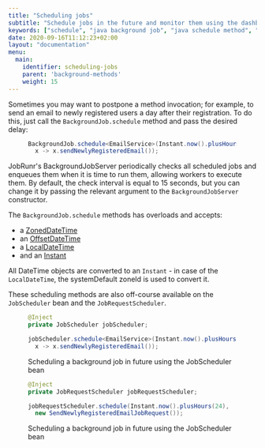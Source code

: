 ```yaml
---
title: "Scheduling jobs"
subtitle: "Schedule jobs in the future and monitor them using the dashboard."
keywords: ["schedule", "java background job", "java schedule method", "java schedule background job"]
date: 2020-09-16T11:12:23+02:00
layout: "documentation"
menu: 
  main: 
    identifier: scheduling-jobs
    parent: 'background-methods'
    weight: 15
---
```

Sometimes you may want to postpone a method invocation; for example, to send an email to newly registered users a day after their registration. To do this, just call the `BackgroundJob.schedule` method and pass the desired delay:

<figure>

```java
BackgroundJob.schedule<EmailService>(Instant.now().plusHours(24), 
  x -> x.sendNewlyRegisteredEmail());
```
</figure>

JobRunr's BackgroundJobServer periodically checks all scheduled jobs and enqueues them when it is time to run them, allowing workers to execute them. By default, the check interval is equal to 15 seconds, but you can change it by passing the relevant argument to the `BackgroundJobServer` constructor.

The `BackgroundJob.schedule` methods has overloads and accepts:

- a [ZonedDateTime](https://docs.oracle.com/javase/8/docs/api/java/time/ZonedDateTime.html)
- an [OffsetDateTime](https://docs.oracle.com/javase/8/docs/api/java/time/OffsetDateTime.html)
- a [LocalDateTime](https://docs.oracle.com/javase/8/docs/api/java/time/LocalDateTime.html)
- and an [Instant](https://docs.oracle.com/javase/8/docs/api/java/time/Instant.html)

All DateTime objects are converted to an `Instant` - in case of the `LocalDateTime`, the systemDefault zoneId is used to convert it.

These scheduling methods are also off-course available on the `JobScheduler` bean and the `JobRequestScheduler`.

<figure>

```java
@Inject
private JobScheduler jobScheduler;

jobScheduler.schedule<EmailService>(Instant.now().plusHours(24), 
  x -> x.sendNewlyRegisteredEmail());
```
<figcaption>Scheduling a background job in future using the JobScheduler bean</figcaption>
</figure>

<figure>

```java
@Inject
private JobRequestScheduler jobRequestScheduler;

jobRequestScheduler.schedule(Instant.now().plusHours(24), 
  new SendNewlyRegisteredEmailJobRequest());
```
<figcaption>Scheduling a background job in future using the JobScheduler bean</figcaption>
</figure>